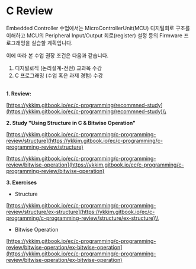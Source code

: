 # C Review

Embedded Controller 수업에서는 MicroControllerUnit(MCU) 디지털회로 구조를 이해하고 MCU의 Peripheral Input/Output 회로(register) 설정 등의 Firmware 프로그래밍을 실습할 계획입니다.

이에 따라 본 수업 권장 조건은 다음과 같습니다.

1. 디지털로직 (논리설계-전전) 교과목 수강
2. C 프로그래밍 (수업 혹은 과제 경험) 수강



\
**1. Review:**

[https://ykkim.gitbook.io/ec/c-programming/recommned-study](https://ykkim.gitbook.io/ec/c-programming/recommned-study)\\



**2. Study "Using Structure in C & Bitwise Operation"**

[https://ykkim.gitbook.io/ec/c-programming/c-programming-review/structure](https://ykkim.gitbook.io/ec/c-programming/c-programming-review/structure)

[https://ykkim.gitbook.io/ec/c-programming/c-programming-review/bitwise-operation](https://ykkim.gitbook.io/ec/c-programming/c-programming-review/bitwise-operation)



**3.  Exercises**

* Structure&#x20;

[https://ykkim.gitbook.io/ec/c-programming/c-programming-review/structure/ex-structure](https://ykkim.gitbook.io/ec/c-programming/c-programming-review/structure/ex-structure)\\

* Bitwise Operation

[https://ykkim.gitbook.io/ec/c-programming/c-programming-review/bitwise-operation/ex-bitwise-operation](https://ykkim.gitbook.io/ec/c-programming/c-programming-review/bitwise-operation/ex-bitwise-operation)
